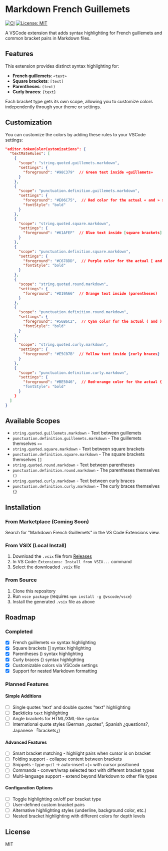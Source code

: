 # Markdown French Guillemets

[![CI](https://github.com/peacockery-studio/markdown-guillemets/actions/workflows/ci.yml/badge.svg)](https://github.com/peacockery-studio/markdown-guillemets/actions/workflows/ci.yml)
[![License: MIT](https://img.shields.io/badge/License-MIT-yellow.svg)](https://opensource.org/licenses/MIT)

A VSCode extension that adds syntax highlighting for French guillemets and common bracket pairs in Markdown files.

## Features

This extension provides distinct syntax highlighting for:

- **French guillemets**: `«text»`
- **Square brackets**: `[text]`
- **Parentheses**: `(text)`
- **Curly braces**: `{text}`

Each bracket type gets its own scope, allowing you to customize colors independently through your theme or settings.

## Customization

You can customize the colors by adding these rules to your VSCode settings:

```json
"editor.tokenColorCustomizations": {
  "textMateRules": [
    {
      "scope": "string.quoted.guillemets.markdown",
      "settings": {
        "foreground": "#98C379"  // Green text inside «guillemets»
      }
    },
    {
      "scope": "punctuation.definition.guillemets.markdown",
      "settings": {
        "foreground": "#E06C75",  // Red color for the actual « and » symbols
        "fontStyle": "bold"
      }
    },
    {
      "scope": "string.quoted.square.markdown",
      "settings": {
        "foreground": "#61AFEF"  // Blue text inside [square brackets]
      }
    },
    {
      "scope": "punctuation.definition.square.markdown",
      "settings": {
        "foreground": "#C678DD",  // Purple color for the actual [ and ] symbols
        "fontStyle": "bold"
      }
    },
    {
      "scope": "string.quoted.round.markdown",
      "settings": {
        "foreground": "#D19A66"  // Orange text inside (parentheses)
      }
    },
    {
      "scope": "punctuation.definition.round.markdown",
      "settings": {
        "foreground": "#56B6C2",  // Cyan color for the actual ( and ) symbols
        "fontStyle": "bold"
      }
    },
    {
      "scope": "string.quoted.curly.markdown",
      "settings": {
        "foreground": "#E5C07B"  // Yellow text inside {curly braces}
      }
    },
    {
      "scope": "punctuation.definition.curly.markdown",
      "settings": {
        "foreground": "#BE5046",  // Red-orange color for the actual { and } symbols
        "fontStyle": "bold"
      }
    }
  ]
}
```

## Available Scopes

- `string.quoted.guillemets.markdown` - Text between guillemets
- `punctuation.definition.guillemets.markdown` - The guillemets themselves `«»`
- `string.quoted.square.markdown` - Text between square brackets
- `punctuation.definition.square.markdown` - The square brackets themselves `[]`
- `string.quoted.round.markdown` - Text between parentheses
- `punctuation.definition.round.markdown` - The parentheses themselves `()`
- `string.quoted.curly.markdown` - Text between curly braces
- `punctuation.definition.curly.markdown` - The curly braces themselves `{}`

## Installation

### From Marketplace (Coming Soon)

Search for "Markdown French Guillemets" in the VS Code Extensions view.

### From VSIX (Local Install)

1. Download the `.vsix` file from [Releases](https://github.com/peacockery-studio/markdown-guillemets/releases)
2. In VS Code: `Extensions: Install from VSIX...` command
3. Select the downloaded `.vsix` file

### From Source

1. Clone this repository
2. Run `vsce package` (requires `npm install -g @vscode/vsce`)
3. Install the generated `.vsix` file as above

## Roadmap

### Completed

- [x] French guillemets «» syntax highlighting
- [x] Square brackets [] syntax highlighting  
- [x] Parentheses () syntax highlighting
- [x] Curly braces {} syntax highlighting
- [x] Customizable colors via VSCode settings
- [x] Support for nested Markdown formatting

### Planned Features

#### Simple Additions

- [ ] Single quotes 'text' and double quotes "text" highlighting
- [ ] Backticks `text` highlighting
- [ ] Angle brackets <text> for HTML/XML-like syntax
- [ ] International quote styles (German „quotes", Spanish ¿questions?, Japanese 「brackets」)

#### Advanced Features

- [ ] Smart bracket matching - highlight pairs when cursor is on bracket
- [ ] Folding support - collapse content between brackets
- [ ] Snippets - type `guil` → auto-insert `«|»` with cursor positioned
- [ ] Commands - convert/wrap selected text with different bracket types
- [ ] Multi-language support - extend beyond Markdown to other file types

#### Configuration Options

- [ ] Toggle highlighting on/off per bracket type
- [ ] User-defined custom bracket pairs
- [ ] Alternative highlighting styles (underline, background color, etc.)
- [ ] Nested bracket highlighting with different colors for depth levels

## License

MIT
